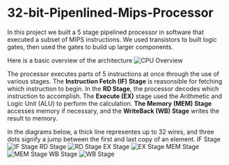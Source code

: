 # 32-bit-Pipenlined-Mips-Processor
In this project we built a 5 stage pipelined processor in software that executed a subset of MIPS instructions. We used transistors to built logic gates, then used the gates to build up larger components. 

Here is a basic overview of the architecture
![CPU Overview](https://github.com/billpottle/32-bit-Pipenlined-Mips-Processor/blob/master/images/CPUOverview.jpg)

The processor executes parts of 5 instructions at once through the use of various stages. The **Instruction Fetch (IF) Stage** is reasonsible for fetching which instruction to begin. In the **RD Stage**, the processor decodes which instruction to accomplish.  The **Execute (EX)** stage used the Arithmetic and Logic Unit (ALU) to perform the calculation. **The Memory (MEM) Stage** accesses memory if necessary, and the **WriteBack (WB) Stage** writes the result to memory.  

In the diagrams below, a thick line representes up to 32 wires, and three dots signify a jump between the first and last copy of an element. 
IF Stage
![IF Stage](https://github.com/billpottle/32-bit-Pipenlined-Mips-Processor/blob/master/images/IFetch.jpg)
RD Stage
![RD Stage](https://github.com/billpottle/32-bit-Pipenlined-Mips-Processor/blob/master/images/RD.jpg)
EX Stage
![EX Stage](https://github.com/billpottle/32-bit-Pipenlined-Mips-Processor/blob/master/images/EX.jpg)
MEM Stage
![MEM Stage](https://github.com/billpottle/32-bit-Pipenlined-Mips-Processor/blob/master/images/MEM.jpg)
WB Stage
![WB Stage](https://github.com/billpottle/32-bit-Pipenlined-Mips-Processor/blob/master/images/WB.jpg)
